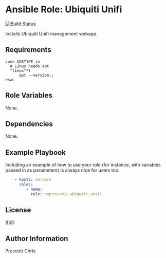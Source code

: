 Ansible Role: Ubiquiti Unifi
=========
[![Build Status](https://travis-ci.org/cmprescott/ansible-role-ubiquiti-unifi.svg?branch=master)](https://travis-ci.org/cmprescott/ansible-role-ubiquiti-unifi)

Installs Ubiquiti Unifi management webapp.

Requirements
------------

```shell
case $OSTYPE in
  # Linux needs apt
  "linux"*)
      apt --version;;
esac
```

Role Variables
--------------

None.

Dependencies
------------

None.

Example Playbook
----------------

Including an example of how to use your role (for instance, with variables passed in as parameters) is always nice for users too:

```yaml
    - hosts: servers
      roles:
         - name:
           role: cmprescott.ubiquiti-unifi
```

License
-------

BSD

Author Information
------------------

Prescott Chris